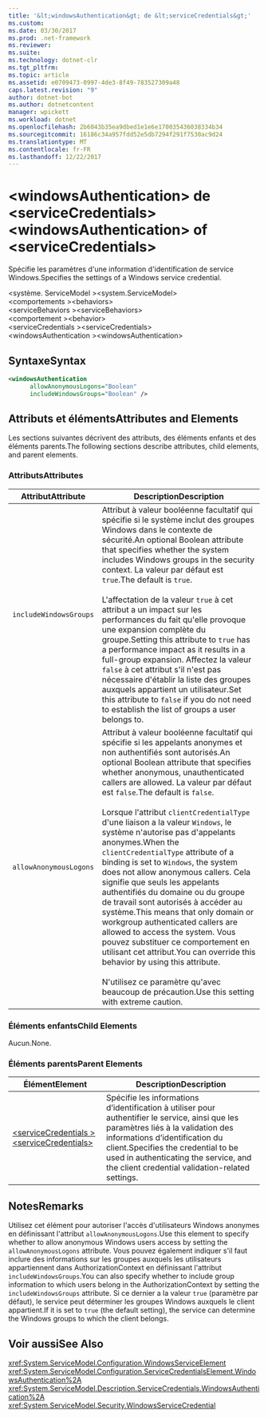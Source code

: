 ```yaml
---
title: '&lt;windowsAuthentication&gt; de &lt;serviceCredentials&gt;'
ms.custom: 
ms.date: 03/30/2017
ms.prod: .net-framework
ms.reviewer: 
ms.suite: 
ms.technology: dotnet-clr
ms.tgt_pltfrm: 
ms.topic: article
ms.assetid: e0709473-0997-4de3-8f49-783527309a48
caps.latest.revision: "9"
author: dotnet-bot
ms.author: dotnetcontent
manager: wpickett
ms.workload: dotnet
ms.openlocfilehash: 2b6043b35ea9dbed1e1e6e170035436038334b34
ms.sourcegitcommit: 16186c34a957fdd52e5db7294f291f7530ac9d24
ms.translationtype: MT
ms.contentlocale: fr-FR
ms.lasthandoff: 12/22/2017
---
```

# <a name="ltwindowsauthenticationgt-of-ltservicecredentialsgt"></a><span data-ttu-id="38ef8-102">&lt;windowsAuthentication&gt; de &lt;serviceCredentials&gt;</span><span class="sxs-lookup"><span data-stu-id="38ef8-102">&lt;windowsAuthentication&gt; of &lt;serviceCredentials&gt;</span></span>
<span data-ttu-id="38ef8-103">Spécifie les paramètres d'une information d'identification de service Windows.</span><span class="sxs-lookup"><span data-stu-id="38ef8-103">Specifies the settings of a Windows service credential.</span></span>  
  
 <span data-ttu-id="38ef8-104">\<système. ServiceModel ></span><span class="sxs-lookup"><span data-stu-id="38ef8-104">\<system.ServiceModel></span></span>  
<span data-ttu-id="38ef8-105">\<comportements ></span><span class="sxs-lookup"><span data-stu-id="38ef8-105">\<behaviors></span></span>  
<span data-ttu-id="38ef8-106">\<serviceBehaviors ></span><span class="sxs-lookup"><span data-stu-id="38ef8-106">\<serviceBehaviors></span></span>  
<span data-ttu-id="38ef8-107">\<comportement ></span><span class="sxs-lookup"><span data-stu-id="38ef8-107">\<behavior></span></span>  
<span data-ttu-id="38ef8-108">\<serviceCredentials ></span><span class="sxs-lookup"><span data-stu-id="38ef8-108">\<serviceCredentials></span></span>  
<span data-ttu-id="38ef8-109">\<windowsAuthentication ></span><span class="sxs-lookup"><span data-stu-id="38ef8-109">\<windowsAuthentication></span></span>  
  
## <a name="syntax"></a><span data-ttu-id="38ef8-110">Syntaxe</span><span class="sxs-lookup"><span data-stu-id="38ef8-110">Syntax</span></span>  
  
```xml  
<windowsAuthentication  
      allowAnonymousLogons="Boolean"  
      includeWindowsGroups="Boolean" />  
```  
  
## <a name="attributes-and-elements"></a><span data-ttu-id="38ef8-111">Attributs et éléments</span><span class="sxs-lookup"><span data-stu-id="38ef8-111">Attributes and Elements</span></span>  
 <span data-ttu-id="38ef8-112">Les sections suivantes décrivent des attributs, des éléments enfants et des éléments parents.</span><span class="sxs-lookup"><span data-stu-id="38ef8-112">The following sections describe attributes, child elements, and parent elements.</span></span>  
  
### <a name="attributes"></a><span data-ttu-id="38ef8-113">Attributs</span><span class="sxs-lookup"><span data-stu-id="38ef8-113">Attributes</span></span>  
  
|<span data-ttu-id="38ef8-114">Attribut</span><span class="sxs-lookup"><span data-stu-id="38ef8-114">Attribute</span></span>|<span data-ttu-id="38ef8-115">Description</span><span class="sxs-lookup"><span data-stu-id="38ef8-115">Description</span></span>|  
|---------------|-----------------|  
|`includeWindowsGroups`|<span data-ttu-id="38ef8-116">Attribut à valeur booléenne facultatif qui spécifie si le système inclut des groupes Windows dans le contexte de sécurité.</span><span class="sxs-lookup"><span data-stu-id="38ef8-116">An optional Boolean attribute that specifies whether the system includes Windows groups in the security context.</span></span> <span data-ttu-id="38ef8-117">La valeur par défaut est `true`.</span><span class="sxs-lookup"><span data-stu-id="38ef8-117">The default is `true`.</span></span><br /><br /> <span data-ttu-id="38ef8-118">L'affectation de la valeur `true` à cet attribut a un impact sur les performances du fait qu'elle provoque une expansion complète du groupe.</span><span class="sxs-lookup"><span data-stu-id="38ef8-118">Setting this attribute to `true` has a performance impact as it results in a full-group expansion.</span></span> <span data-ttu-id="38ef8-119">Affectez la valeur `false` à cet attribut s'il n'est pas nécessaire d'établir la liste des groupes auxquels appartient un utilisateur.</span><span class="sxs-lookup"><span data-stu-id="38ef8-119">Set this attribute to `false` if you do not need to establish the list of groups a user belongs to.</span></span>|  
|`allowAnonymousLogons`|<span data-ttu-id="38ef8-120">Attribut à valeur booléenne facultatif qui spécifie si les appelants anonymes et non authentifiés sont autorisés.</span><span class="sxs-lookup"><span data-stu-id="38ef8-120">An optional Boolean attribute that specifies whether anonymous, unauthenticated callers are allowed.</span></span> <span data-ttu-id="38ef8-121">La valeur par défaut est `false`.</span><span class="sxs-lookup"><span data-stu-id="38ef8-121">The default is `false`.</span></span><br /><br /> <span data-ttu-id="38ef8-122">Lorsque l'attribut `clientCredentialType` d'une liaison a la valeur `Windows`, le système n'autorise pas d'appelants anonymes.</span><span class="sxs-lookup"><span data-stu-id="38ef8-122">When the `clientCredentialType` attribute of a binding is set to `Windows`, the system does not allow anonymous callers.</span></span> <span data-ttu-id="38ef8-123">Cela signifie que seuls les appelants authentifiés du domaine ou du groupe de travail sont autorisés à accéder au système.</span><span class="sxs-lookup"><span data-stu-id="38ef8-123">This means that only domain or workgroup authenticated callers are allowed to access the system.</span></span> <span data-ttu-id="38ef8-124">Vous pouvez substituer ce comportement en utilisant cet attribut.</span><span class="sxs-lookup"><span data-stu-id="38ef8-124">You can override this behavior by using this attribute.</span></span><br /><br /> <span data-ttu-id="38ef8-125">N'utilisez ce paramètre qu'avec beaucoup de précaution.</span><span class="sxs-lookup"><span data-stu-id="38ef8-125">Use this setting with extreme caution.</span></span>|  
  
### <a name="child-elements"></a><span data-ttu-id="38ef8-126">Éléments enfants</span><span class="sxs-lookup"><span data-stu-id="38ef8-126">Child Elements</span></span>  
 <span data-ttu-id="38ef8-127">Aucun.</span><span class="sxs-lookup"><span data-stu-id="38ef8-127">None.</span></span>  
  
### <a name="parent-elements"></a><span data-ttu-id="38ef8-128">Éléments parents</span><span class="sxs-lookup"><span data-stu-id="38ef8-128">Parent Elements</span></span>  
  
|<span data-ttu-id="38ef8-129">Élément</span><span class="sxs-lookup"><span data-stu-id="38ef8-129">Element</span></span>|<span data-ttu-id="38ef8-130">Description</span><span class="sxs-lookup"><span data-stu-id="38ef8-130">Description</span></span>|  
|-------------|-----------------|  
|[<span data-ttu-id="38ef8-131">\<serviceCredentials ></span><span class="sxs-lookup"><span data-stu-id="38ef8-131">\<serviceCredentials></span></span>](../../../../../docs/framework/configure-apps/file-schema/wcf/servicecredentials.md)|<span data-ttu-id="38ef8-132">Spécifie les informations d’identification à utiliser pour authentifier le service, ainsi que les paramètres liés à la validation des informations d’identification du client.</span><span class="sxs-lookup"><span data-stu-id="38ef8-132">Specifies the credential to be used in authenticating the service, and the client credential validation-related settings.</span></span>|  
  
## <a name="remarks"></a><span data-ttu-id="38ef8-133">Notes</span><span class="sxs-lookup"><span data-stu-id="38ef8-133">Remarks</span></span>  
 <span data-ttu-id="38ef8-134">Utilisez cet élément pour autoriser l'accès d'utilisateurs Windows anonymes en définissant l'attribut `allowAnonymousLogons`.</span><span class="sxs-lookup"><span data-stu-id="38ef8-134">Use this element to specify whether to allow anonymous Windows users access by setting the `allowAnonymousLogons` attribute.</span></span> <span data-ttu-id="38ef8-135">Vous pouvez également indiquer s'il faut inclure des informations sur les groupes auxquels les utilisateurs appartiennent dans AuthorizationContext en définissant l'attribut `includeWindowsGroups`.</span><span class="sxs-lookup"><span data-stu-id="38ef8-135">You can also specify whether to include group information to which users belong in the AuthorizationContext by setting the `includeWindowsGroups` attribute.</span></span> <span data-ttu-id="38ef8-136">Si ce dernier a la valeur `true` (paramètre par défaut), le service peut déterminer les groupes Windows auxquels le client appartient.</span><span class="sxs-lookup"><span data-stu-id="38ef8-136">If it is set to `true` (the default setting), the service can determine the Windows groups to which the client belongs.</span></span>  
  
## <a name="see-also"></a><span data-ttu-id="38ef8-137">Voir aussi</span><span class="sxs-lookup"><span data-stu-id="38ef8-137">See Also</span></span>  
 <xref:System.ServiceModel.Configuration.WindowsServiceElement>  
 <xref:System.ServiceModel.Configuration.ServiceCredentialsElement.WindowsAuthentication%2A>  
 <xref:System.ServiceModel.Description.ServiceCredentials.WindowsAuthentication%2A>  
 <xref:System.ServiceModel.Security.WindowsServiceCredential>
